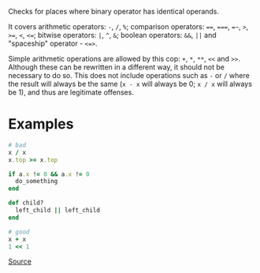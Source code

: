 
Checks for places where binary operator has identical operands.

It covers arithmetic operators: `-`, `/`, `%`;
comparison operators: `==`, `===`, `=~`, `>`, `>=`, `<`, `<=`;
bitwise operators: `|`, `^`, `&`;
boolean operators: `&&`, `||`
and "spaceship" operator - `<=>`.

Simple arithmetic operations are allowed by this cop: `+`, `*`, `**`, `<<` and `>>`.
Although these can be rewritten in a different way, it should not be necessary to
do so. This does not include operations such as `-` or `/` where the result will
always be the same (`x - x` will always be 0; `x / x` will always be 1), and
thus are legitimate offenses.

# Examples

```ruby
# bad
x / x
x.top >= x.top

if a.x != 0 && a.x != 0
  do_something
end

def child?
  left_child || left_child
end

# good
x + x
1 << 1
```

[Source](http://www.rubydoc.info/gems/rubocop/RuboCop/Cop/Lint/BinaryOperatorWithIdenticalOperands)